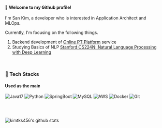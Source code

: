 <div align="left">
  
#### 👋 Welcome to my Github profile!
I'm San Kim, a developer who is interested in Application Architect and MLOps.

Currently, I'm focusing on the following things.
1. Backend development of [Online PT Platform](https://github.com/Pocket-PT) service
2. Studying Basics of NLP [Stanford CS224N: Natural Language Processing with Deep Learning](https://youtube.com/playlist?list=PLoROMvodv4rMFqRtEuo6SGjY4XbRIVRd4&si=7Ob7AMDfCZwqhsyb)

</br>

### 🚀 Tech Stacks
#### Used as the main

![Java17](https://img.shields.io/badge/java-orange.svg?style=for-the-badge&logo=java&logoColor=white)
![Python](https://img.shields.io/badge/python-3670A0?style=for-the-badge&logo=python&logoColor=ffdd54) ![SpringBoot](https://img.shields.io/badge/SpringBoot-6DB33F.svg?style=for-the-badge&logo=SpringBoot&logoColor=white) ![MySQL](https://img.shields.io/badge/MySQL-4479A1.svg?style=for-the-badge&logo=MySQL&logoColor=white) ![AWS](https://img.shields.io/badge/AWS-%23FF9900.svg?style=for-the-badge&logo=amazon-aws&logoColor=white) ![Docker](https://img.shields.io/badge/docker-%230db7ed.svg?style=for-the-badge&logo=docker&logoColor=white) ![Git](https://img.shields.io/badge/git-%23F05033.svg?style=for-the-badge&logo=git&logoColor=white) <br>


</br>
</br>

<!--
**kimtks456/kimtks456** is a ✨ _special_ ✨ repository because its `README.md` (this file) appears on your GitHub profile.

Here are some ideas to get you started:

- 🔭 I’m currently working on ...
- 🌱 I’m currently learning ...
- 👯 I’m looking to collaborate on ...
- 🤔 I’m looking for help with ...
- 💬 Ask me about ...
- 📫 How to reach me: ...
- 😄 Pronouns: ...
- ⚡ Fun fact: ...
-->



![kimtks456's github stats](https://github-readme-stats.vercel.app/api?username=kimtks456&show_icons=true)

